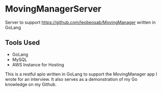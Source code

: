 # MovingManagerServer

Server to support https://github.com/leobeosab/MovingManager written in GoLang

## Tools Used

* GoLang
* MySQL
* AWS Instance for Hosting

This is a restful apio written in GoLang to support the MovingManager app I wrote for an interview. It also serves as a demonstration of my Go knowledge on my Github. 
